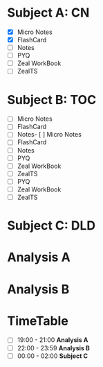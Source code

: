 # Subject A: CN
- [x] Micro Notes
- [x] FlashCard
- [ ] Notes
- [ ] PYQ
- [ ] Zeal WorkBook
- [ ] ZealTS
# Subject B: TOC
- [ ] Micro Notes
- [ ] FlashCard
- [ ] Notes- [ ] Micro Notes
- [ ] FlashCard
- [ ] Notes
- [ ] PYQ
- [ ] Zeal WorkBook
- [ ] ZealTS
- [ ] PYQ
- [ ] Zeal WorkBook
- [ ] ZealTS

# Subject C: DLD


# Analysis A

# Analysis B


# TimeTable 

- [ ] 19:00 - 21:00 **Analysis A**
- [ ] 22:00 - 23:59 **Analysis B**
- [ ] 00:00 - 02:00 **Subject C**